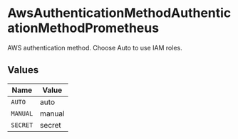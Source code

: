 # AwsAuthenticationMethodAuthenticationMethodPrometheus

AWS authentication method. Choose Auto to use IAM roles.


## Values

| Name     | Value    |
| -------- | -------- |
| `AUTO`   | auto     |
| `MANUAL` | manual   |
| `SECRET` | secret   |